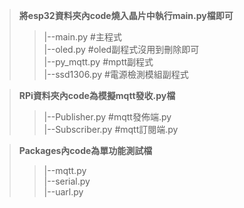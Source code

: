 >**將esp32資料夾內code燒入晶片中執行main.py檔即可**
>>|--main.py      #主程式   
>>|--oled.py      #oled副程式沒用到刪除即可   
>>|--py_mqtt.py   #mptt副程式   
>>|--ssd1306.py   #電源檢測模組副程式   

>**RPi資料夾內code為模擬mqtt發收.py檔**
>>|--Publisher.py     #mqtt發佈端.py   
>>|--Subscriber.py    #mqtt訂閱端.py   

>**Packages內code為單功能測試檔**
>>|--mqtt.py   
>>|--serial.py   
>>|--uarl.py   